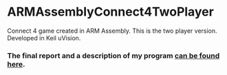 # ARMAssemblyConnect4TwoPlayer
Connect 4 game created in ARM Assembly. This is the two player version. Developed in Keil uVision.

### The final report and a description of my program [can be found here](../master/SUBMISSION_REPORT.pdf).
